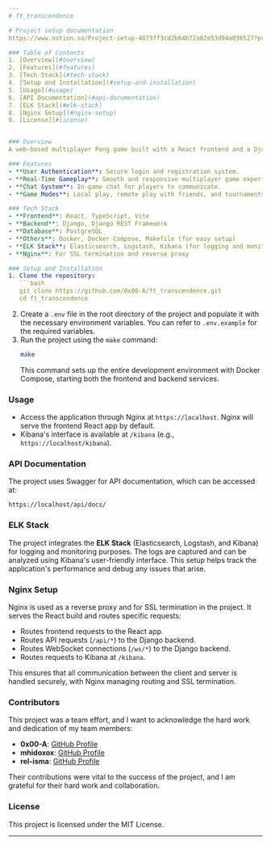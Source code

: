 ```yaml
---
# ft_transcendence

# Project setup documentation
https://www.notion.so/Project-setup-40737f3cd2b64b72a82e53d94a036527?pvs=4

### Table of Contents
1. [Overview](#overview)
2. [Features](#features)
3. [Tech Stack](#tech-stack)
4. [Setup and Installation](#setup-and-installation)
5. [Usage](#usage)
6. [API Documentation](#api-documentation)
7. [ELK Stack](#elk-stack)
8. [Nginx Setup](#nginx-setup)
9. [License](#license)


### Overview
A web-based multiplayer Pong game built with a React frontend and a Django backend. Players can compete against each other in real-time, chat, and enjoy various game modes.

### Features
- **User Authentication**: Secure login and registration system.
- **Real-Time Gameplay**: Smooth and responsive multiplayer game experience.
- **Chat System**: In-game chat for players to communicate.
- **Game Modes**: Local play, remote play with friends, and tournaments.

### Tech Stack
- **Frontend**: React, TypeScript, Vite
- **Backend**: Django, Django REST Framework
- **Database**: PostgreSQL
- **Others**: Docker, Docker Compose, Makefile (for easy setup)
- **ELK Stack**: Elasticsearch, Logstash, Kibana (for logging and monitoring)
- **Nginx**: For SSL termination and reverse proxy

### Setup and Installation
1. Clone the repository:
   ```bash
   git clone https://github.com/0x00-A/ft_transcendence.git
   cd ft_transcendence
   ```
2. Create a `.env` file in the root directory of the project and populate it with the necessary environment variables. You can refer to `.env.example` for the required variables.
3. Run the project using the `make` command:
   ```bash
   make
   ```
   This command sets up the entire development environment with Docker Compose, starting both the frontend and backend services.

### Usage
- Access the application through Nginx at `https://localhost`. Nginx will serve the frontend React app by default.
- Kibana's interface is available at `/kibana` (e.g., `https://localhost/kibana`).

### API Documentation
The project uses Swagger for API documentation, which can be accessed at:
```
https://localhost/api/docs/
```

### ELK Stack
The project integrates the **ELK Stack** (Elasticsearch, Logstash, and Kibana) for logging and monitoring purposes. The logs are captured and can be analyzed using Kibana's user-friendly interface. This setup helps track the application's performance and debug any issues that arise.

### Nginx Setup
Nginx is used as a reverse proxy and for SSL termination in the project. It serves the React build and routes specific requests:
- Routes frontend requests to the React app.
- Routes API requests (`/api/*`) to the Django backend.
- Routes WebSocket connections (`/ws/*`) to the Django backend.
- Routes requests to Kibana at `/kibana`.

This ensures that all communication between the client and server is handled securely, with Nginx managing routing and SSL termination.

### Contributors
This project was a team effort, and I want to acknowledge the hard work and dedication of my team members:

- **0x00-A**: [GitHub Profile](https://github.com/0x00-A)  
- **mhidoxox**: [GitHub Profile](https://github.com/mhidoxox)  
- **rel-isma**: [GitHub Profile](https://github.com/rel-isma)

Their contributions were vital to the success of the project, and I am grateful for their hard work and collaboration.

### License
This project is licensed under the MIT License.

---
```

